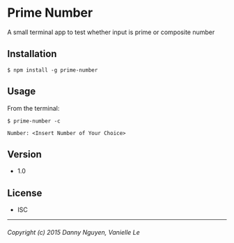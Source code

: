 Prime Number
=========

A small terminal app to test whether input is prime or composite number

## Installation

  ```
  $ npm install -g prime-number
  ```

## Usage

  From the terminal:

  ```
  $ prime-number -c
  ```

  ```
  Number: <Insert Number of Your Choice>
  ```

## Version
* 1.0

## License
* ISC

---
###### Copyright (c) 2015 Danny Nguyen, Vanielle Le
